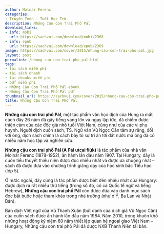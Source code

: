 ```yaml
---
author: Molnar Ferenc
categories:
- Truyên Teen - Tuổi Học Trò
description: Những Cậu Con Trai Phố Pál
download_links:
- info: mobi
  url: https://sachvui.com/download/mobi/2368
- info: epub
  url: https://sachvui.com/download/epub/2369
image: https://sachvui.com/cover/2015/nhung-cau-con-trai-pho-pal.jpg
layout: post
permalink: /nhung-cau-con-trai-pho-pal.html
tags:
- tải sách miễn phí
- tải sách nhanh
- tải ebooks miễn phí
- pdf miễn phí
- Những Cậu Con Trai Phố Pál ebook
- Những Cậu Con Trai Phố Pál pdf
thumbnail_url: https://sachvui.com/cover/2015/nhung-cau-con-trai-pho-pal.jpg
title: Những Cậu Con Trai Phố Pál
---
```


 <div class="item-desc text-justify"> <p><strong>Những cậu con trai phố Pál</strong>, một tác phẩm văn học dịch của Hung ra mắt cách đây 26 năm đã gây tiếng vang lớn và ngay lập tức, đã chiếm được thiện cảm của các độc giả nhỏ tuổi Việt Nam, cũng như của các vị phụ huynh. Người dịch cuốn sách, TS. Ngữ văn Vũ Ngọc Cân tâm sự rằng, đối với ông, dịch sách chính là cách bày tỏ sự tri ân tới đất nước mà ông đã có nhiều năm học tập và nghiên cứu.</p><p><strong>Những cậu con trai phố Pál (A Pál utcai fiúk)</strong> là tác phẩm của nhà văn Molnár Ferenc (1878-1952), ấn hành lần đầu năm 1907. Tại Hungary, đây là cuốn tiểu thuyết thiếu niên được đọc nhiều nhất và được ưa chuộng nhất – sách đã được đưa vào chương trình giảng dạy của học sinh bậc Tiểu học (lớp 5).</p><p>Ở nước ngoài, đây cũng là tác phẩm được biết đến nhiều nhất của Hungary: được dịch ra rất nhiều thứ tiếng (trong số đó, có cả Quốc tế ngữ và tiếng Hebrew), <strong>Những cậu con trai phố Pál</strong> còn được đưa vào danh mục sách đọc bắt buộc hoặc tham khảo trong nhà trường (như ở Ý, Ba Lan và Nhật Bản).</p><p>Bản dịch Việt ngữ của Vũ Thanh Xuân (bút danh của dịch giả Vũ Ngọc Cân) của cuốn sách được ấn hành lần đầu năm 1984. Năm 2010, trong khuôn khổ những hoạt động kỷ niệm 60 năm thiết lập quan hệ ngoại giao Việt Nam – Hungary, Những cậu con trai phố Pál đã được NXB Thanh Niên tái bản.</p> </div>
